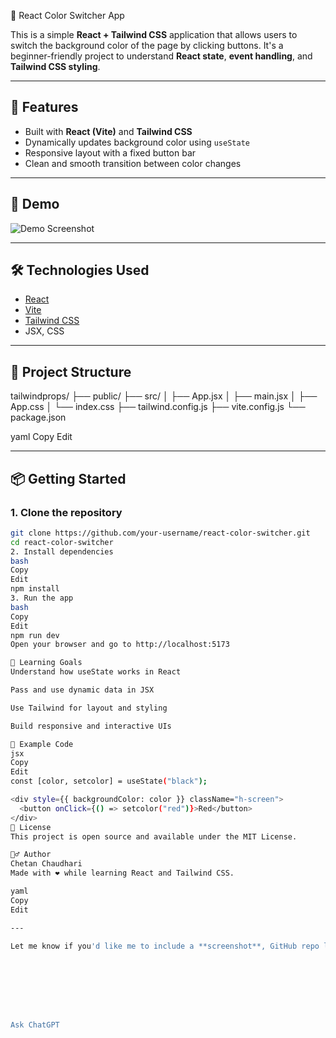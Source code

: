  🎨 React Color Switcher App

This is a simple **React + Tailwind CSS** application that allows users to switch the background color of the page by clicking buttons. It's a beginner-friendly project to understand **React state**, **event handling**, and **Tailwind CSS styling**.

---

## 🚀 Features

- Built with **React (Vite)** and **Tailwind CSS**
- Dynamically updates background color using `useState`
- Responsive layout with a fixed button bar
- Clean and smooth transition between color changes

---

## 📸 Demo

![Demo Screenshot](./screenshot.png)

---

## 🛠️ Technologies Used

- [React](https://reactjs.org/)
- [Vite](https://vitejs.dev/)
- [Tailwind CSS](https://tailwindcss.com/)
- JSX, CSS

---

## 📁 Project Structure

tailwindprops/
├── public/
├── src/
│ ├── App.jsx
│ ├── main.jsx
│ ├── App.css
│ └── index.css
├── tailwind.config.js
├── vite.config.js
└── package.json

yaml
Copy
Edit

---

## 📦 Getting Started

### 1. Clone the repository

```bash
git clone https://github.com/your-username/react-color-switcher.git
cd react-color-switcher
2. Install dependencies
bash
Copy
Edit
npm install
3. Run the app
bash
Copy
Edit
npm run dev
Open your browser and go to http://localhost:5173

🧠 Learning Goals
Understand how useState works in React

Pass and use dynamic data in JSX

Use Tailwind for layout and styling

Build responsive and interactive UIs

📌 Example Code
jsx
Copy
Edit
const [color, setcolor] = useState("black");

<div style={{ backgroundColor: color }} className="h-screen">
  <button onClick={() => setcolor("red")}>Red</button>
</div>
📄 License
This project is open source and available under the MIT License.

🙋‍♂️ Author
Chetan Chaudhari
Made with ❤️ while learning React and Tailwind CSS.

yaml
Copy
Edit

---

Let me know if you'd like me to include a **screenshot**, GitHub repo link, or add this to your actual project folder!








Ask ChatGPT

